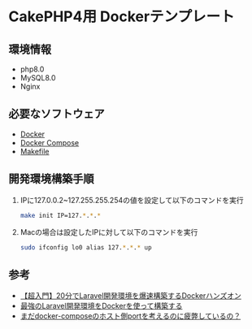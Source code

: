 # CakePHP4用 Dockerテンプレート

## 環境情報

- php8.0
- MySQL8.0
- Nginx

## 必要なソフトウェア

- [Docker](https://www.docker.com/)
- [Docker Compose](https://docs.docker.jp/compose/toc.html)
- [Makefile](http://www.gnu.org/software/make/)

## 開発環境構築手順

1. IPに127.0.0.2~127.255.255.254の値を設定して以下のコマンドを実行

    ```bash
    make init IP=127.*.*.*
    ```

2. Macの場合は設定したIPに対して以下のコマンドを実行

    ```bash
    sudo ifconfig lo0 alias 127.*.*.* up
    ```

## 参考

- [【超入門】20分でLaravel開発環境を爆速構築するDockerハンズオン](https://qiita.com/ucan-lab/items/56c9dc3cf2e6762672f4)
- [最強のLaravel開発環境をDockerを使って構築する](https://qiita.com/ucan-lab/items/5fc1281cd8076c8ac9f4)
- [まだdocker-composeのホスト側portを考えるのに疲弊しているの？](https://wand-ta.hatenablog.com/entry/2020/05/23/011001)